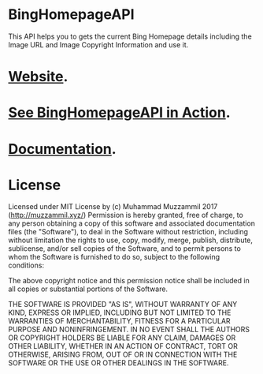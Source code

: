 # BingHomepageAPI
This API helps you to gets the current Bing Homepage details including the Image URL and Image Copyright Information and use it.
# [Website](http://muzzammil.xyz/git/bing/?ref=github).
# [See BingHomepageAPI in Action](https://github.com/muhammadmuzzammil1998/BingWallpaper).
# [Documentation](http://muzzammil.xyz/git/bing/CSdocumentation.php?ref=github).
# License
Licensed under MIT License by (c) Muhammad Muzzammil 2017 (http://muzzammil.xyz/)
Permission is hereby granted, free of charge, to any person obtaining a copy of this 
software and associated documentation files (the "Software"), to deal in the Software 
without restriction, including without limitation the rights to use, copy, modify, 
merge, publish, distribute, sublicense, and/or sell copies of the Software, and to 
permit persons to whom the Software is furnished to do so, subject to the following 
conditions:

The above copyright notice and this permission notice shall be included in all copies 
or substantial portions of the Software.

THE SOFTWARE IS PROVIDED "AS IS", WITHOUT WARRANTY OF ANY KIND, EXPRESS OR IMPLIED, 
INCLUDING BUT NOT LIMITED TO THE WARRANTIES OF MERCHANTABILITY, FITNESS FOR A PARTICULAR 
PURPOSE AND NONINFRINGEMENT. IN NO EVENT SHALL THE AUTHORS OR COPYRIGHT HOLDERS BE LIABLE 
FOR ANY CLAIM, DAMAGES OR OTHER LIABILITY, WHETHER IN AN ACTION OF CONTRACT, TORT OR 
OTHERWISE, ARISING FROM, OUT OF OR IN CONNECTION WITH THE SOFTWARE OR THE USE OR OTHER 
DEALINGS IN THE SOFTWARE.
